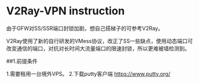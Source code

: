 # V2Ray-VPN instruction
由于GFW对SS/SSR端口封锁加剧，想自己搭梯子的可参考V2Ray。

V2Ray使用了新的自行研发的VMess协议，改正了SS一些缺点，使用动态端口可改变通信的端口，对抗对长时间大流量端口的限速封锁，所以更难被墙检测到。

##1.前提条件

1.需要租用一台境外VPS。
2.下载putty客户端 https://www.putty.org/
